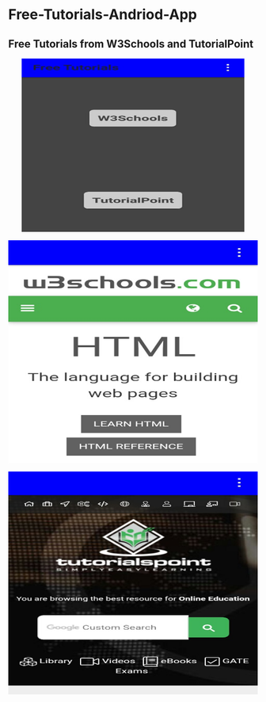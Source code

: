 # Free-Tutorials-Andriod-App
## Free Tutorials from W3Schools and TutorialPoint

<p align="center">
<img width="450" height="350" src="https://raw.githubusercontent.com/Prabhuelectro/Free-Tutorials-Andriod-App/master/image/front.JPG">
</p>

<p align="center">
<img width="650" height="450" src="https://raw.githubusercontent.com/Prabhuelectro/Free-Tutorials-Andriod-App/master/image/w3s.JPG">
</p>


<p align="center">
<img width="650" height="450" src="https://raw.githubusercontent.com/Prabhuelectro/Free-Tutorials-Andriod-App/master/image/tutp.JPG">
</p>
